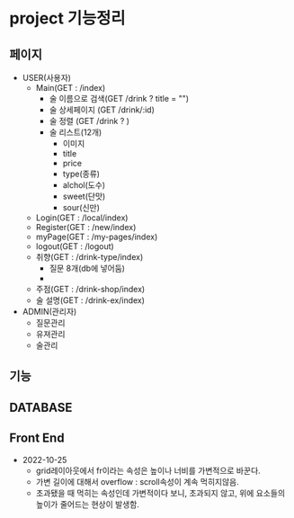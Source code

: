 # project 기능정리

## 페이지
- USER(사용자)
    - Main(GET : /index)
        - 술 이름으로 검색(GET /drink ? title = "")
        - 술 상세페이지 (GET /drink/:id)
        - 술 정렬 (GET /drink ? )
        - 술 리스트(12개) 
            - 이미지
            - title
            - price
            - type(종류)
            - alchol(도수)
            - sweet(단맛)
            - sour(신만)
    - Login(GET : /local/index)
    - Register(GET : /new/index)
    - myPage(GET : /my-pages/index)
    - logout(GET : /logout)
    - 취향(GET : /drink-type/index)
        - 질문 8개(db에 넣어둠)
        - 
    - 주점(GET : /drink-shop/index)
    - 술 설명(GET : /drink-ex/index)
- ADMIN(관리자)
    - 질문관리
    - 유져관리
    - 술관리


## 기능

## DATABASE

## Front End
- 2022-10-25
    - grid레이아웃에서 fr이라는 속성은 높이나 너비를 가변적으로 바꾼다. 
    - 가변 길이에 대해서 overflow : scroll속성이 계속 먹히지않음.
    - 초과됐을 때 먹히는 속성인데 가변적이다 보니, 초과되지 않고, 위에 요소들의 높이가 줄어드는 현상이 발생함.